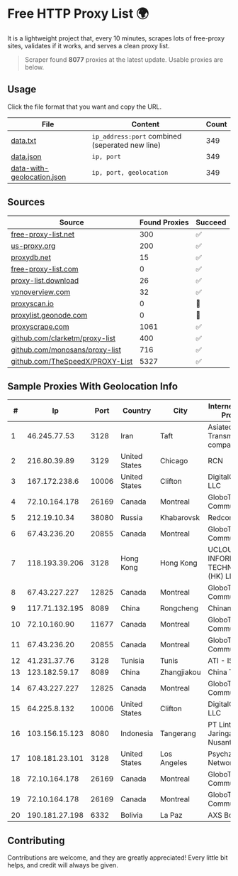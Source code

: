 
# Free HTTP Proxy List 🌍

It is a lightweight project that, every 10 minutes, scrapes lots of free-proxy sites, validates if it works, and serves a clean proxy list.


> Scraper found **8077** proxies at the latest update. Usable proxies are below.

## Usage

Click the file format that you want and copy the URL.


|File|Content|Count|
|----|-------|-----|
|[data.txt](https://raw.githubusercontent.com/themiralay/Proxy-List-World/master/data.txt)|`ip_address:port` combined (seperated new line)|349|
|[data.json](https://raw.githubusercontent.com/themiralay/Proxy-List-World/master/data.json)|`ip, port`|349|
|[data-with-geolocation.json](https://raw.githubusercontent.com/themiralay/Proxy-List-World/master/data-with-geolocation.json)|`ip, port, geolocation`|349|

## Sources

|Source|Found Proxies|Succeed|
|------|-------------|-------|
|[free-proxy-list.net](https://free-proxy-list.net)|300|✅|
|[us-proxy.org](https://www.us-proxy.org)|200|✅|
|[proxydb.net](http://proxydb.net)|15|✅|
|[free-proxy-list.com](https://free-proxy-list.com/?page=&port=&type%5B%5D=http&type%5B%5D=https&up_time=0&search=Search)|0|✅|
|[proxy-list.download](https://www.proxy-list.download/HTTP)|26|✅|
|[vpnoverview.com](https://vpnoverview.com/privacy/anonymous-browsing/free-proxy-servers)|32|✅|
|[proxyscan.io](https://www.proxyscan.io)|0|🚫|
|[proxylist.geonode.com](https://proxylist.geonode.com/api/proxy-list?limit=300&page=1&sort_by=lastChecked&sort_type=desc&protocols=http,https)|0|🚫|
|[proxyscrape.com](https://api.proxyscrape.com/v2/?request=displayproxies&protocol=http&timeout=10000&country=all&ssl=all&anonymity=all)|1061|✅|
|[github.com/clarketm/proxy-list](https://raw.githubusercontent.com/clarketm/proxy-list/master/proxy-list-raw.txt)|400|✅|
|[github.com/monosans/proxy-list](https://raw.githubusercontent.com/monosans/proxy-list/main/proxies/http.txt)|716|✅|
|[github.com/TheSpeedX/PROXY-List](https://raw.githubusercontent.com/TheSpeedX/PROXY-List/master/http.txt)|5327|✅|


## Sample Proxies With Geolocation Info

|#|Ip|Port|Country|City|Internet Service Provider|
|-|--|----|-------|----|-------------------------|
|1|46.245.77.53|3128|Iran|Taft|Asiatech Data Transmission company|
|2|216.80.39.89|3129|United States|Chicago|RCN|
|3|167.172.238.6|10006|United States|Clifton|DigitalOcean, LLC|
|4|72.10.164.178|26169|Canada|Montreal|GloboTech Communications|
|5|212.19.10.34|38080|Russia|Khabarovsk|Redcom LIR|
|6|67.43.236.20|20855|Canada|Montreal|GloboTech Communications|
|7|118.193.39.206|3128|Hong Kong|Hong Kong|UCLOUD INFORMATION TECHNOLOGY (HK) LIMITED|
|8|67.43.227.227|12825|Canada|Montreal|GloboTech Communications|
|9|117.71.132.195|8089|China|Rongcheng|Chinanet|
|10|72.10.160.90|11677|Canada|Montreal|GloboTech Communications|
|11|67.43.236.20|20855|Canada|Montreal|GloboTech Communications|
|12|41.231.37.76|3128|Tunisia|Tunis|ATI - ISP|
|13|123.182.59.17|8089|China|Zhangjiakou|China Telecom|
|14|67.43.227.227|12825|Canada|Montreal|GloboTech Communications|
|15|64.225.8.132|10006|United States|Clifton|DigitalOcean, LLC|
|16|103.156.15.123|8080|Indonesia|Tangerang|PT Lintas Jaringan Nusantara|
|17|108.181.23.101|3128|United States|Los Angeles|Psychz Networks|
|18|72.10.164.178|26169|Canada|Montreal|GloboTech Communications|
|19|72.10.164.178|26169|Canada|Montreal|GloboTech Communications|
|20|190.181.27.198|6332|Bolivia|La Paz|AXS Bolivia S. A.|



## Contributing

Contributions are welcome, and they are greatly appreciated! Every
little bit helps, and credit will always be given.

